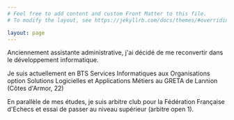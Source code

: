 ```yaml
---
# Feel free to add content and custom Front Matter to this file.
# To modify the layout, see https://jekyllrb.com/docs/themes/#overriding-theme-defaults

layout: page
---
```

Anciennement assistante administrative, j'ai décidé de me reconvertir
dans le développement informatique.

Je suis actuellement en BTS Services Informatiques aux
Organisations option Solutions Logicielles et Applications Métiers au
GRETA de Lannion (Côtes d'Armor, 22)

En parallèle de mes études, je suis arbitre club pour la Fédération
Française d'Echecs et essai de passer au niveau supérieur (arbitre open
1).